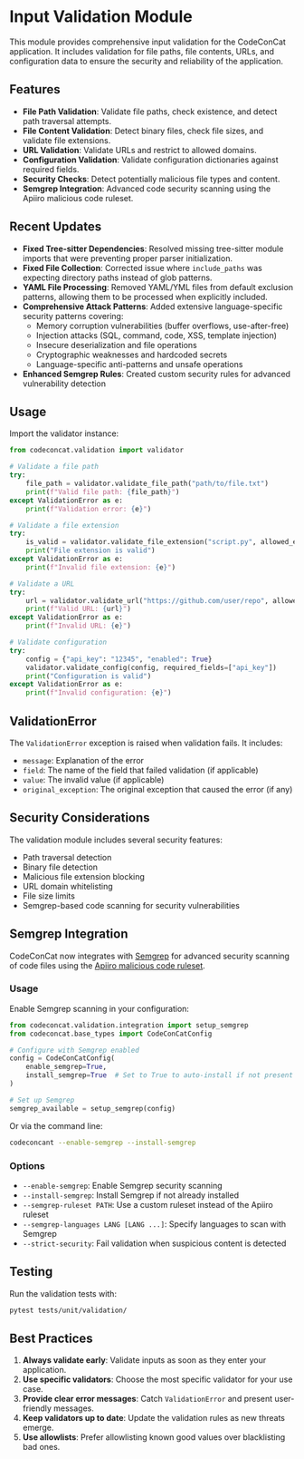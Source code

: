 # Input Validation Module

This module provides comprehensive input validation for the CodeConCat application. It includes validation for file paths, file contents, URLs, and configuration data to ensure the security and reliability of the application.

## Features

- **File Path Validation**: Validate file paths, check existence, and detect path traversal attempts.
- **File Content Validation**: Detect binary files, check file sizes, and validate file extensions.
- **URL Validation**: Validate URLs and restrict to allowed domains.
- **Configuration Validation**: Validate configuration dictionaries against required fields.
- **Security Checks**: Detect potentially malicious file types and content.
- **Semgrep Integration**: Advanced code security scanning using the Apiiro malicious code ruleset.

## Recent Updates

- **Fixed Tree-sitter Dependencies**: Resolved missing tree-sitter module imports that were preventing proper parser initialization.
- **Fixed File Collection**: Corrected issue where `include_paths` was expecting directory paths instead of glob patterns.
- **YAML File Processing**: Removed YAML/YML files from default exclusion patterns, allowing them to be processed when explicitly included.
- **Comprehensive Attack Patterns**: Added extensive language-specific security patterns covering:
  - Memory corruption vulnerabilities (buffer overflows, use-after-free)
  - Injection attacks (SQL, command, code, XSS, template injection)
  - Insecure deserialization and file operations
  - Cryptographic weaknesses and hardcoded secrets
  - Language-specific anti-patterns and unsafe operations
- **Enhanced Semgrep Rules**: Created custom security rules for advanced vulnerability detection

## Usage

Import the validator instance:

```python
from codeconcat.validation import validator

# Validate a file path
try:
    file_path = validator.validate_file_path("path/to/file.txt")
    print(f"Valid file path: {file_path}")
except ValidationError as e:
    print(f"Validation error: {e}")

# Validate a file extension
try:
    is_valid = validator.validate_file_extension("script.py", allowed_extensions={".py", ".txt"})
    print("File extension is valid")
except ValidationError as e:
    print(f"Invalid file extension: {e}")

# Validate a URL
try:
    url = validator.validate_url("https://github.com/user/repo", allowed_domains={"github.com"})
    print(f"Valid URL: {url}")
except ValidationError as e:
    print(f"Invalid URL: {e}")

# Validate configuration
try:
    config = {"api_key": "12345", "enabled": True}
    validator.validate_config(config, required_fields=["api_key"])
    print("Configuration is valid")
except ValidationError as e:
    print(f"Invalid configuration: {e}")
```

## ValidationError

The `ValidationError` exception is raised when validation fails. It includes:

- `message`: Explanation of the error
- `field`: The name of the field that failed validation (if applicable)
- `value`: The invalid value (if applicable)
- `original_exception`: The original exception that caused the error (if any)

## Security Considerations

The validation module includes several security features:

- Path traversal detection
- Binary file detection
- Malicious file extension blocking
- URL domain whitelisting
- File size limits
- Semgrep-based code scanning for security vulnerabilities

## Semgrep Integration

CodeConCat now integrates with [Semgrep](https://semgrep.dev/) for advanced security scanning of code files using the [Apiiro malicious code ruleset](https://github.com/apiiro/malicious-code-ruleset).

### Usage

Enable Semgrep scanning in your configuration:

```python
from codeconcat.validation.integration import setup_semgrep
from codeconcat.base_types import CodeConCatConfig

# Configure with Semgrep enabled
config = CodeConCatConfig(
    enable_semgrep=True,
    install_semgrep=True  # Set to True to auto-install if not present
)

# Set up Semgrep
semgrep_available = setup_semgrep(config)
```

Or via the command line:

```bash
codeconcant --enable-semgrep --install-semgrep
```

### Options

- `--enable-semgrep`: Enable Semgrep security scanning
- `--install-semgrep`: Install Semgrep if not already installed
- `--semgrep-ruleset PATH`: Use a custom ruleset instead of the Apiiro ruleset
- `--semgrep-languages LANG [LANG ...]`: Specify languages to scan with Semgrep
- `--strict-security`: Fail validation when suspicious content is detected

## Testing

Run the validation tests with:

```bash
pytest tests/unit/validation/
```

## Best Practices

1. **Always validate early**: Validate inputs as soon as they enter your application.
2. **Use specific validators**: Choose the most specific validator for your use case.
3. **Provide clear error messages**: Catch `ValidationError` and present user-friendly messages.
4. **Keep validators up to date**: Update the validation rules as new threats emerge.
5. **Use allowlists**: Prefer allowlisting known good values over blacklisting bad ones.
